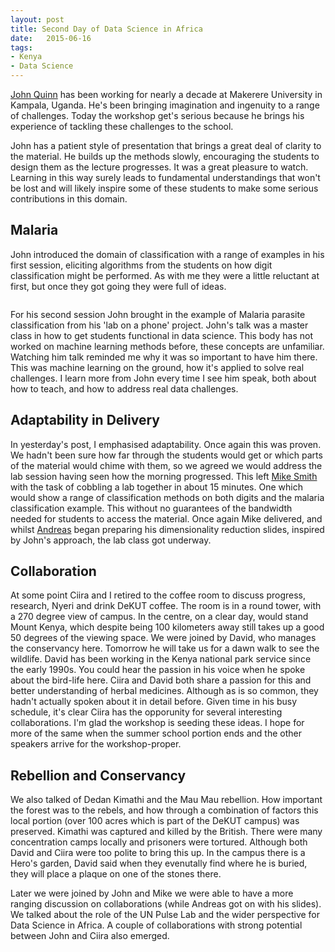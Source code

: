```yaml
---
layout: post
title: Second Day of Data Science in Africa
date:   2015-06-16 
tags: 
- Kenya 
- Data Science 
---
```


[John Quinn](http://air.ug/~jquinn/) has been working for nearly a decade at Makerere University in Kampala, Uganda. He's been bringing imagination and ingenuity to a range of challenges. Today the workshop get's serious because he brings his experience of tackling these challenges to the school.

John has a patient style of presentation that brings a great deal of clarity to the material. He builds up the methods slowly, encouraging the students to design them as the lecture progresses. It was a great pleasure to watch. Learning in this way surely leads to fundamental understandings that won't be lost and will likely inspire some of these students to make some serious contributions in this domain.

## Malaria

John introduced the domain of classification with a range of examples in his first session, eliciting algorithms from the students on how digit classification might be performed. As with me they were a little reluctant at first, but once they got going they were full of ideas.

![]()

For his second session John brought in the example of Malaria parasite classification from his 'lab on a phone' project. John's talk was a master class in how to get students functional in data science. This body has not worked on machine learning methods before, these concepts are unfamiliar. Watching him talk reminded me why it was so important to have him there. This was machine learning on the ground, how it's applied to solve real challenges. I learn more from John every time I see him speak, both about how to teach, and how to address real data challenges.

## Adaptability in Delivery

In yesterday's post, I emphasised adaptability. Once again this was proven. We hadn't been sure how far through the students would get or which parts of the material would chime with them, so we agreed we would address the lab session having seen how the morning progressed. This left [Mike Smith](http://michaeltsmith.org.uk) with the task of cobbling a lab together in about 15 minutes. One which would show a range of classification methods on both digits and the malaria classification example. This without no guarantees of the bandwidth needed for students to access the material. Once again Mike delivered, and whilst [Andreas](http://staffwww.dcs.sheffield.ac.uk/people/A.Damianou/index.html) began preparing his dimensionality reduction slides, inspired by John's approach, the lab class got underway. 

## Collaboration

At some point Ciira and I retired to the coffee room to discuss progress, research, Nyeri and drink DeKUT coffee. The room is in a round tower, with a 270 degree view of campus. In the centre, on a clear day, would stand Mount Kenya, which despite being 100 kilometers away still takes up a good 50 degrees of the viewing space. We were joined by David, who manages the conservancy here. Tomorrow he will take us for a dawn walk to see the wildlife. David has been working in the Kenya national park service since the early 1990s. You could hear the passion in his voice when he spoke about the bird-life here. Ciira and David both share a passion for this and better understanding of herbal medicines. Although as is so common, they hadn't actually spoken about it in detail before. Given time in his busy schedule, it's clear Ciira has the opporunity for several interesting collaborations. I'm glad the workshop is seeding these ideas. I hope for more of the same when the summer school portion ends and the other speakers arrive for the workshop-proper.

## Rebellion and Conservancy

We also talked of Dedan Kimathi and the Mau Mau rebellion. How important the forest was to the rebels, and how through a combination of factors this local portion (over 100 acres which is part of the DeKUT campus) was preserved. Kimathi was captured and killed by the British. There were many concentration camps locally and prisoners were tortured. Although both David and Ciira were too polite to bring this up. In the campus there is a Hero's garden, David said when they evenutally find where he is buried, they will place a plaque on one of the stones there.

Later we were joined by John and Mike we were able to have a more ranging discussion on collaborations (while Andreas got on with his slides). We talked about the role of the UN Pulse Lab and the wider perspective for Data Science in Africa. A couple of collaborations with strong potential between John and Ciira also emerged. 